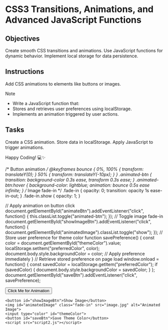 # CSS3 Transitions, Animations, and Advanced JavaScript Functions

## Objectives

Create smooth CSS transitions and animations.
Use JavaScript functions for dynamic behavior.
Implement local storage for data persistence.

## Instructions
Add CSS animations to elements like buttons or images.

>[!NOTE]
> - Write a JavaScript function that:
> - Stores and retrieves user preferences using localStorage.
> - Implements an animation triggered by user actions.

## Tasks

Create a CSS animation.
Store data in localStorage.
Apply JavaScript to trigger animations.

Happy Coding! 💻✨

/* Button animation */
@keyframes bounce {
    0%, 100% { transform: translateY(0); }
    50% { transform: translateY(-10px); }
}
.animated-btn {
    transition: background-color 0.3s ease, transform 0.3s ease;
}
.animated-btn:hover {
    background-color: lightblue;
    animation: bounce 0.5s ease infinite;
}
/* Image fade-in */
.fade-in {
    opacity: 0;
    transition: opacity 1s ease-in-out;
}
.fade-in.show {
    opacity: 1;
}

// Apply animation on button click
document.getElementById("animateBtn").addEventListener("click", function() {
    this.classList.toggle("animated-btn");
});
// Toggle image fade-in
document.getElementById("showImageBtn").addEventListener("click", function() {
    document.getElementById("animatedImage").classList.toggle("show");
});
// Store user preference for theme color
function savePreference() {
    const color = document.getElementById("themeColor").value;
    localStorage.setItem("preferredColor", color);
    document.body.style.backgroundColor = color; // Apply preference immediately
}
// Retrieve stored preference on page load
window.onload = function() {
    const savedColor = localStorage.getItem("preferredColor");
    if (savedColor) {
        document.body.style.backgroundColor = savedColor;
    }
};
document.getElementById("saveBtn").addEventListener("click", savePreference);

<!DOCTYPE html>
<html lang="en">
<head>
    <meta charset="UTF-8">
    <meta name="viewport" content="width=device-width, initial-scale=1.0">
    <title>Interactive Elements</title>
    <link rel="stylesheet" href="style2.css">
</head>
<body>
    <button id="animateBtn" class="animated-btn">Click Me for Animation</button>
    
    <button id="showImageBtn">Show Image</button>
    <img id="animatedImage" class="fade-in" src="image.jpg" alt="Animated Image">
    <input type="color" id="themeColor">
    <button id="saveBtn">Save Theme Color</button>
    <script src="script2.js"></script>
</body>
</html>

